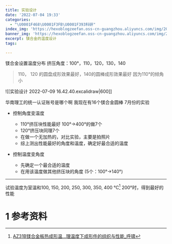 ```yaml
---
title: 实验设计
date: '2022-07-04 19:33'
categories:
  - "\U0001F468\U0001F3FB‍\U0001F393科研"
index_img: 'https://hexoblogzeefan.oss-cn-guangzhou.aliyuncs.com/img/202206262135081.jpg'
banner_img: 'https://hexoblogzeefan.oss-cn-guangzhou.aliyuncs.com/img/202206262135081.jpg'
excerpt: 镁合金的温度设计
tags:

---
```


镁合金设置温度分布
挤压角度：100°，110，120，130，140
>110， 120 的圆盘成形效果最好，140的圆棒成形效果最好
>因为110°的倾角小

![[实验设计 2022-07-09 16.42.40.excalidraw|600]]

华南理工的统一认证账号是哪个啊
我现在有16个镁合金圆棒
7月份的实验
- 控制角度变温度
	- 110°挤压块性能最好 100°→400°的做7个
	- 120°挤压块同理7个
	- 在做一个无加热的，对比实验，主要是拍照片
	- 综上测出性能最好的角度和温度，确定好最合适的温度

- 控制温度变角度
	- 先确定一个最合适的温度
	- 在用该温度做其他挤压块的角度 (5个：100°→140°)


---
试验温度为室温和100, 150, 200, 250, 300, 350, 400 ℃[^1]
200°时，得到最好的性能

# 1 参考资料
[^1]: [AZ31B镁合金板热成形温...理温度下成形件的组织与性能_呼啸](marginnote3app://note/F62253DC-5296-4BB8-A7BF-97F9BD2553CF)
